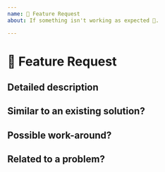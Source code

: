 ```yaml
---
name: 🙋 Feature Request
about: If something isn't working as expected 🤔.

---
```


# 🙋 Feature Request

## Detailed description

<!---
Describe the requested feature as detailed as possible, with examples, code examples, documentation, ...
-->

## Similar to an existing solution?

<!---
Put similar projects/solutions here
-->

## Possible work-around?

<!---
Is there a config, plugin, code edit that already implements this feature or something similar?
-->

## Related to a problem?

<!---
Describe the problem you are facing if this feature is related to a problem you are having
-->